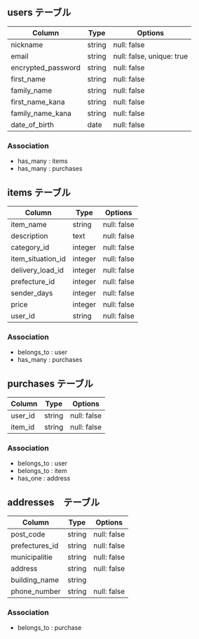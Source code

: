 ## users テーブル
| Column             | Type     | Options                  |
| ------------------ | -------- | ------------------------ |
| nickname           | string   | null: false              |
| email              | string   | null: false, unique: true|
| encrypted_password | string   | null: false              |
| first_name         | string   | null: false              |
| family_name        | string   | null: false              |
| first_name_kana    | string   | null: false              |
| family_name_kana   | string   | null: false              |
| date_of_birth      | date     | null: false              |
### Association
- has_many : items
- has_many : purchases

## items テーブル
| Column             | Type     | Options                  |
| ------------------ | -------- | ------------------------ |
| item_name          | string   | null: false              |
| description        | text     | null: false              |
| category_id        | integer  | null: false              |
| item_situation_id  | integer  | null: false              |
| delivery_load_id   | integer  | null: false              |
| prefecture_id      | integer  | null: false              |
| sender_days        | integer  | null: false              |
| price              | integer  | null: false              |
| user_id            | string   | null: false              |
### Association
- belongs_to : user
- has_many : purchases

## purchases テーブル
| Column             | Type     | Options                  |
| ------------------ | -------- | ------------------------ |
| user_id            | string   | null: false              |
| item_id            | string   | null: false              |
### Association
- belongs_to : user
- belongs_to : item
- has_one : address

## addresses　テーブル
| Column             | Type     | Options                  |
| ------------------ | -------- | ------------------------ |
| post_code          | string   | null: false              |
| prefectures_id     | string   | null: false              |
| municipalitie      | string   | null: false              |
| address            | string   | null: false              |
| building_name      | string   |                          |
| phone_number       | string   | null: false              |
### Association
- belongs_to : purchase
